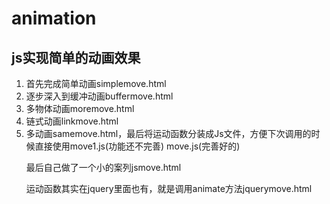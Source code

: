 # animation
<h2>js实现简单的动画效果</h2>
<ol>
  <li>首先完成简单动画simplemove.html</li>
  <li>逐步深入到缓冲动画buffermove.html</li>
  <li>多物体动画moremove.html</li>
  <li>链式动画linkmove.html</li>
  <li>多动画samemove.html，最后将运动函数分装成Js文件，方便下次调用的时候直接使用move1.js(功能还不完善) move.js(完善好的)</li>
  <P>最后自己做了一个小的案列jsmove.html</P>
  <p>运动函数其实在jquery里面也有，就是调用animate方法jquerymove.html</p>
</ol>
